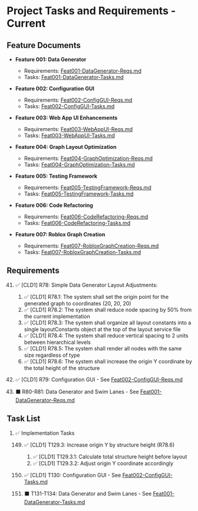 # Project Tasks and Requirements - Current

## Feature Documents

- **Feature 001: Data Generator** 
  - Requirements: [Feat001-DataGenerator-Reqs.md](Feat001-DataGenerator-Reqs.md)
  - Tasks: [Feat001-DataGenerator-Tasks.md](Feat001-DataGenerator-Tasks.md)
  
- **Feature 002: Configuration GUI**
  - Requirements: [Feat002-ConfigGUI-Reqs.md](Feat002-ConfigGUI-Reqs.md)
  - Tasks: [Feat002-ConfigGUI-Tasks.md](Feat002-ConfigGUI-Tasks.md)

- **Feature 003: Web App UI Enhancements**
  - Requirements: [Feat003-WebAppUI-Reqs.md](Feat003-WebAppUI-Reqs.md)
  - Tasks: [Feat003-WebAppUI-Tasks.md](Feat003-WebAppUI-Tasks.md)

- **Feature 004: Graph Layout Optimization**
  - Requirements: [Feat004-GraphOptimization-Reqs.md](Feat004-GraphOptimization-Reqs.md)
  - Tasks: [Feat004-GraphOptimization-Tasks.md](Feat004-GraphOptimization-Tasks.md)

- **Feature 005: Testing Framework**
  - Requirements: [Feat005-TestingFramework-Reqs.md](Feat005-TestingFramework-Reqs.md)
  - Tasks: [Feat005-TestingFramework-Tasks.md](Feat005-TestingFramework-Tasks.md)

- **Feature 006: Code Refactoring**
  - Requirements: [Feat006-CodeRefactoring-Reqs.md](Feat006-CodeRefactoring-Reqs.md)
  - Tasks: [Feat006-CodeRefactoring-Tasks.md](Feat006-CodeRefactoring-Tasks.md)

- **Feature 007: Roblox Graph Creation**
  - Requirements: [Feat007-RobloxGraphCreation-Reqs.md](Feat007-RobloxGraphCreation-Reqs.md)
  - Tasks: [Feat007-RobloxGraphCreation-Tasks.md](Feat007-RobloxGraphCreation-Tasks.md)

## Requirements

41. ✅ [CLD1] R78: Simple Data Generator Layout Adjustments:

    1. ✅ [CLD1] R78.1: The system shall set the origin point for the generated graph to coordinates (20, 20, 20)
    2. ✅ [CLD1] R78.2: The system shall reduce node spacing by 50% from the current implementation
    3. ✅ [CLD1] R78.3: The system shall organize all layout constants into a single layoutConstants object at the top of the layout service file
    4. ✅ [CLD1] R78.4: The system shall reduce vertical spacing to 2 units between hierarchical levels
    5. ✅ [CLD1] R78.5: The system shall render all nodes with the same size regardless of type
    6. ✅ [CLD1] R78.6: The system shall increase the origin Y coordinate by the total height of the structure

42. ✅ [CLD1] R79: Configuration GUI - See [Feat002-ConfigGUI-Reqs.md](Feat002-ConfigGUI-Reqs.md)

43. ⬛ R80-R81: Data Generator and Swim Lanes - See [Feat001-DataGenerator-Reqs.md](Feat001-DataGenerator-Reqs.md)

## Task List

1.  ✅ Implementation Tasks

    149.  ✅ [CLD1] T129.3: Increase origin Y by structure height (R78.6)
          1. ✅ [CLD1] T129.3.1: Calculate total structure height before layout
          2. ✅ [CLD1] T129.3.2: Adjust origin Y coordinate accordingly
    150.  ✅ [CLD1] T130: Configuration GUI - See [Feat002-ConfigGUI-Tasks.md](Feat002-ConfigGUI-Tasks.md)
    
    151.  ⬛ T131-T134: Data Generator and Swim Lanes - See [Feat001-DataGenerator-Tasks.md](Feat001-DataGenerator-Tasks.md)
